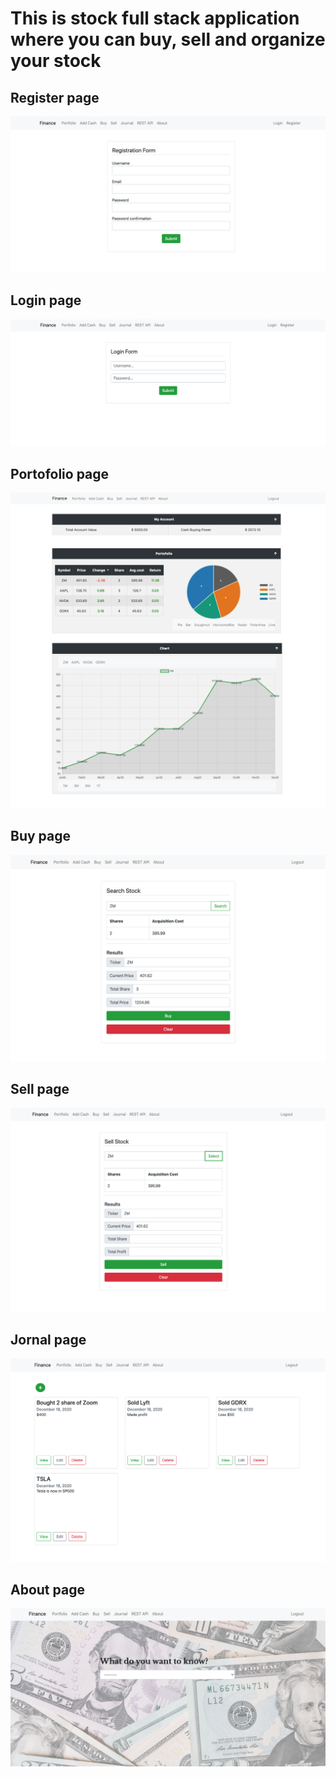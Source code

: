 # This is stock full stack application where you can buy, sell and organize your stock

## Register page
<img src="images/register.png" width="">

## Login page
<img src="images/login.png" width="">

## Portofolio page
<img src="images/portofolio.png" width="">

## Buy page
<img src="images/buy.png" width="">

## Sell page
<img src="images/sell.png" width="">

## Jornal page
<img src="images/jornal.png" width="">

## About page
<img src="images/about.png" width="">

